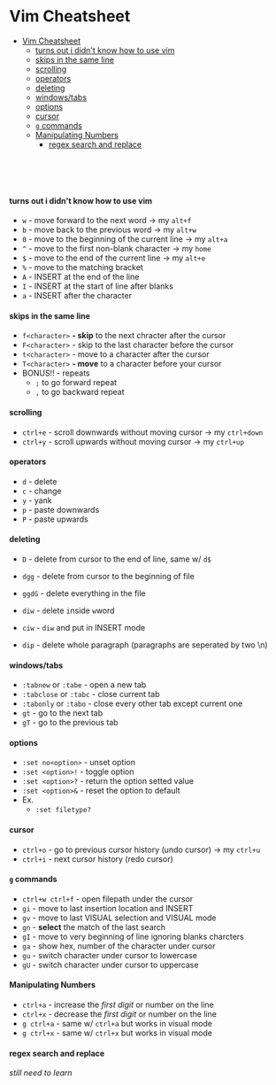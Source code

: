 # Vim Cheatsheet

- [Vim Cheatsheet](#vim-cheatsheet)
  - [turns out i didn't know how to use vim](#turns-out-i-didnt-know-how-to-use-vim)
  - [skips in the same line](#skips-in-the-same-line)
  - [scrolling](#scrolling)
  - [operators](#operators)
  - [deleting](#deleting)
  - [windows/tabs](#windowstabs)
  - [options](#options)
  - [cursor](#cursor)
  - [`g` commands](#g-commands)
  - [Manipulating Numbers](#manipulating-numbers)
    - [regex search and replace](#regex-search-and-replace)
<br/>
<br/>
<br/>

#### turns out i didn't know how to use vim
- `w` - move forward to the next word                       -> my `alt+f`
- `b` - move back to the previous word                      -> my `alt+w`
- `0` - move to the beginning of the current line           -> my `alt+a`
- `^` - move to the first non-blank character               -> my `home`
- `$` - move to the end of the current line                 -> my `alt+e`
- `%` - move to the matching bracket
- `A` - INSERT at the end of the line
- `I` - INSERT at the start of line after blanks
- `a` - INSERT after the character

#### skips in the same line
- `f<character>` **- skip** to the next chracter after the cursor
- `F<character>` - skip to the last character before the cursor
- `t<character>` - move to a character after the cursor
- `T<character>` **- move** to a character before your cursor
- BONUS!! - repeats
  - `;` to go forward repeat
  - `,` to go backward repeat

#### scrolling
- `ctrl+e` - scroll downwards without moving cursor         -> my `ctrl+down`
- `ctrl+y` - scroll upwards without moving cursor         -> my `ctrl+up`

#### operators
- `d` - delete
- `c` - change
- `y` - yank
- `p` - paste downwards
- `P` - paste upwards

#### deleting
- `D` - delete from cursor to the end of line, same w/ `d$`
- `dgg` - delete from cursor to the beginning of file
- `ggdG` - delete everything in the file
  
- `diw` - `d`elete `i`nside `w`word
- `ciw` - `diw` and put in INSERT mode
- `dip` - delete whole paragraph (paragraphs are seperated by two \n)

#### windows/tabs
- `:tabnew` or `:tabe` - open a new tab
- `:tabclose` or `:tabc` - close current tab
- `:tabonly` or `:tabo` - close every other tab except current one
- `gt` - go to the next tab
- `gT` - go to the previous tab

#### options
- `:set no<option>` - unset option
- `:set <option>!` - toggle option
- `:set <option>?` - return the option setted value
- `:set <option>&` - reset the option to default
- Ex.
  - `:set filetype? `

#### cursor
- `ctrl+o` - go to previous cursor history (undo cursor)        -> my `ctrl+u`
- `ctrl+i` - next cursor history (redo cursor)

#### `g` commands
- `ctrl+w ctrl+f` - open filepath under the cursor
- `gi` - move to last insertion location and INSERT
- `gv` - move to last VISUAL selection and VISUAL mode
- `gn` - **select** the match of the last search
- `gI` - move to very beginning of line ignoring blanks charcters
- `ga` - show hex, number of the character under cursor
- `gu` - switch character under cursor to lowercase
- `gU` - switch character under cursor to uppercase

#### Manipulating Numbers
- `ctrl+a` - increase the *first digit* or number on the line
- `ctrl+x` - decrease the *first digit* or number on the line
- `g ctrl+a` - same w/ `ctrl+a` but works in visual mode
- `g ctrl+x` - same w/ `ctrl+x` but works in visual mode

#### regex search and replace
*still need to learn*